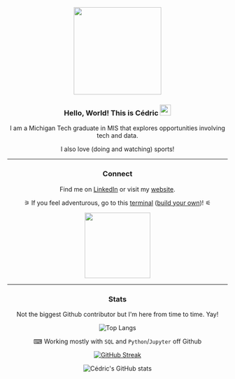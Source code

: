 <div id="header" align="center">
  <img src="https://media.giphy.com/media/NytMLKyiaIh6VH9SPm/giphy.gif" width="200"/>
</div>

<div id="body" align="center">
  
  ### Hello, World! This is Cédric <img src="https://media.giphy.com/media/hvRJCLFzcasrR4ia7z/giphy.gif" width="25">
  
  I am a Michigan Tech graduate in MIS that explores opportunities involving tech and data.
  
  I also love (doing and watching) sports!
  <hr>
  
  ### Connect
  Find me on [LinkedIn](https://www.linkedin.com/in/cedrickeller/) or visit my [website](https://cedrickeller.ch).
  
  ⚞ If you feel adventurous, go to this [terminal](https://terminal.cedrickeller.ch) ([build your own](https://github.com/Cveinnt/LiveTerm))! ⚟
  
  <img src="https://media.giphy.com/media/CuuSHzuc0O166MRfjt/giphy.gif" width="150"/>
  <hr>
</div>

<div id="stats" align="center">
  
  ### Stats
  
  Not the biggest Github contributor but I'm here from time to time. Yay!
  
  ![Top Langs](https://github-readme-stats.vercel.app/api/top-langs/?username=cedrickeller-cmd\&hide_progress=true&theme=dark)
  
  ⌨ Working mostly with `SQL` and `Python`/`Jupyter` off Github
  
  [![GitHub Streak](http://github-readme-streak-stats.herokuapp.com?user=cedrickeller-cmd&theme=dark)](https://git.io/streak-stats)
  
  ![Cédric's GitHub stats](https://github-readme-stats.vercel.app/api?username=cedrickeller-cmd&&rank_icon=github&theme=dark) 

</div>

